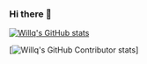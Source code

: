 ### Hi there 👋

[![Willq's GitHub stats](https://github-readme-stats.vercel.app/api?username=zsluedem)](https://github.com/anuraghazra/github-readme-stats)

[![Willq's GitHub Contributor stats](https://github-contributor-stats.vercel.app/api?username=zsluedem)]

<!--
**zsluedem/zsluedem** is a ✨ _special_ ✨ repository because its `README.md` (this file) appears on your GitHub profile.

Here are some ideas to get you started:

- 🔭 I’m currently working on ...
- 🌱 I’m currently learning ...
- 👯 I’m looking to collaborate on ...
- 🤔 I’m looking for help with ...
- 💬 Ask me about ...
- 📫 How to reach me: ...
- 😄 Pronouns: ...
- ⚡ Fun fact: ...
-->
